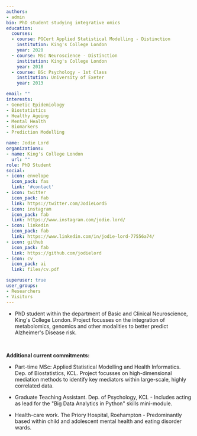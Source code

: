 ```yaml
---
authors:
- admin
bio: PhD student studying integrative omics
education:
  courses:
  - course: PGCert Applied Statistical Modelling - Distinction
    institution: King's College London
    year: 2020
  - course: MSc Neuroscience - Distinction
    institution: King's College London
    year: 2018
  - course: BSc Psychology - 1st Class
    institution: University of Exeter
    year: 2013

email: ""
interests:
- Genetic Epidemiology
- Biostatistics
- Healthy Ageing
- Mental Health
- Biomarkers
- Prediction Modelling

name: Jodie Lord
organizations:
- name: King's College London
  url: ""
role: PhD Student 
social:
- icon: envelope
  icon_pack: fas
  link: '#contact'
- icon: twitter
  icon_pack: fab
  link: https://twitter.com/JodieLord5
- icon: instagram
  icon_pack: fab
  link: https://www.instagram.com/jodie.lord/
- icon: linkedin
  icon_pack: fab
  link: https://www.linkedin.com/in/jodie-lord-77556a74/
- icon: github
  icon_pack: fab
  link: https://github.com/jodielord
- icon: cv
  icon_pack: ai
  link: files/cv.pdf

superuser: true
user_groups:
- Researchers
- Visitors
---
```


- PhD student within the department of Basic and Clinical Neuroscience, King's College London. Project focusses on the integration of metabolomics, genomics and other modalities to better predict Alzheimer's Disease risk. 
<br/>

**Additional current commitments:**

- Part-time MSc: Applied Statistical Modelling and Health Informatics. Dep. of Biostatistics, KCL. Project focusses on high-dimensional mediation methods to identify key mediators within large-scale, highly correlated data. 
  
  
- Graduate Teaching Assistant. Dep. of Psychology, KCL - Includes acting as lead for the "Big Data Analytics in Python" skills mini-module.
  
  
- Health-care work. The Priory Hospital, Roehampton - Predominantly based within child and adolescent mental health and eating disorder wards.

